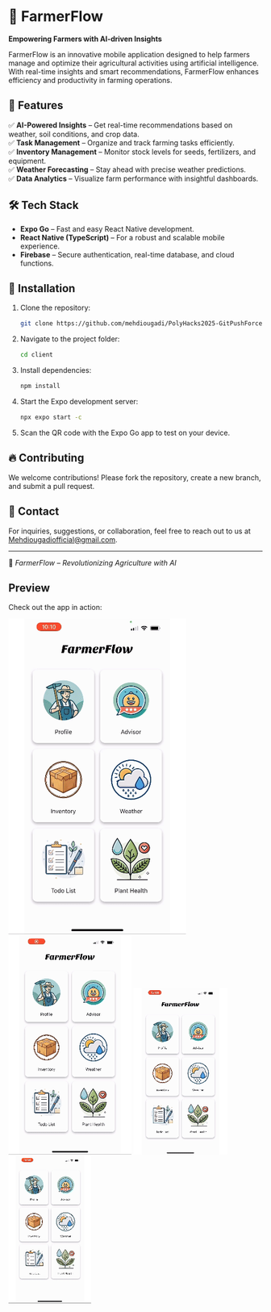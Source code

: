 # 🌾 FarmerFlow

**Empowering Farmers with AI-driven Insights**

FarmerFlow is an innovative mobile application designed to help farmers manage and optimize their agricultural activities using artificial intelligence. With real-time insights and smart recommendations, FarmerFlow enhances efficiency and productivity in farming operations.

## 🚀 Features

✅ **AI-Powered Insights** – Get real-time recommendations based on weather, soil conditions, and crop data.  
✅ **Task Management** – Organize and track farming tasks efficiently.  
✅ **Inventory Management** – Monitor stock levels for seeds, fertilizers, and equipment.  
✅ **Weather Forecasting** – Stay ahead with precise weather predictions.  
✅ **Data Analytics** – Visualize farm performance with insightful dashboards.  

## 🛠 Tech Stack

- **Expo Go** – Fast and easy React Native development.  
- **React Native (TypeScript)** – For a robust and scalable mobile experience.  
- **Firebase** – Secure authentication, real-time database, and cloud functions.  

## 📲 Installation

1. Clone the repository:
   ```sh
   git clone https://github.com/mehdiougadi/PolyHacks2025-GitPushForce.git
   ```
2. Navigate to the project folder:
   ```sh
   cd client
   ```
3. Install dependencies:
   ```sh
   npm install
   ```
4. Start the Expo development server:
   ```sh
   npx expo start -c
   ```
5. Scan the QR code with the Expo Go app to test on your device.

## 🔥 Contributing

We welcome contributions! Please fork the repository, create a new branch, and submit a pull request.

## 📩 Contact

For inquiries, suggestions, or collaboration, feel free to reach out to us at Mehdiougadiofficial@gmail.com.

---

🌱 *FarmerFlow – Revolutionizing Agriculture with AI*

## Preview

Check out the app in action:

![](./docs/p1.gif)
![](./docs/p2.gif)
![](./docs/p3.gif)
![](./docs/p4.gif)

